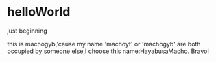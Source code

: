 # helloWorld
just beginning

this is machogyb,'cause my name 'machoyt' or 'machogyb' are both occupied by someone else,I choose this name:HayabusaMacho.
Bravo!

